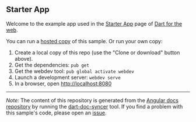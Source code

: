 ## Starter App

Welcome to the example app used in the
[Starter App](https://webdev.dartlang.org/angular/tutorial/toh-pt0) page
of [Dart for the web](https://webdev.dartlang.org).

You can run a [hosted copy](https://webdev.dartlang.org/examples/toh-0) of this
sample. Or run your own copy:

1. Create a local copy of this repo (use the "Clone or download" button above).
2. Get the dependencies: `pub get`
3. Get the webdev tool: `pub global activate webdev`
4. Launch a development server: `webdev serve`
5. In a browser, open [http://localhost:8080](http://localhost:8080)

---

*Note:* The content of this repository is generated from the
[Angular docs repository][docs repo] by running the
[dart-doc-syncer](//github.com/dart-lang/dart-doc-syncer) tool.
If you find a problem with this sample's code, please open an [issue][].

[docs repo]: //github.com/dart-lang/site-webdev/tree/master/examples/ng/doc/toh-0
[issue]: //github.com/dart-lang/site-webdev/issues/new?title=[master]%20examples/ng/doc/toh-0
